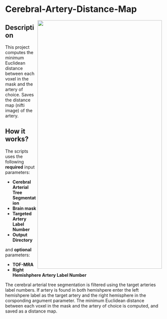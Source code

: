 # Cerebral-Artery-Distance-Map
<img align="right" height="800" width="400" src="https://github.com/fetouh15/Cerebral-Artery-Distance-Map/assets/38469694/8bfef7a1-6a8a-414e-8f26-cf9e9a313192"> 


## Description
This project computes the minimum Euclidean distance between each voxel in the mask and the artery of choice.
Saves the distance map (nifti image) of the artery.
## How it works?

The scripts uses the following **required** input parameters:
 + **Cerebral Arterial Tree Segmentation**
 + **Brain mask**
 + **Targeted Artery Label Number**
 + **Output Directory**  
  
  and **optional** parameters:
 + **TOF-MRA**
 + **Right Hemishphere Artery Label Number** 

The cerebral arterial tree segmentation is filtered using the target arteries label numbers. If artery is found in both hemishpere enter the left hemishpere label as the target artery and the right hemisphere in the corsponding argument parameter. The minimum Euclidean distance between each voxel in the mask and the artery of choice is computed, and saved as a distance map.


